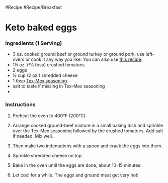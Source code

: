 #Recipe 
#Recipe/Breakfast 

# Keto baked eggs

### Ingredients (1 Serving)

-   3 oz. cooked ground beef or ground turkey or ground pork, use left-overs or cook it any way you like. You can also use [this recipe](https://www.dietdoctor.com/recipes/tex-mex-ground-beef).
-   1¼ oz. (21⁄3 tbsp) crushed tomatoes
-   2 eggs
-   ½ cup (2 oz.) shredded cheese
-   1 tbsp [Tex-Mex seasoning](https://www.dietdoctor.com/recipes/tex-mex-seasoning)
-   salt to taste if missing in Tex-Mex seasoning
- 
### Instructions

1.  Preheat the oven to 400°F (200°C).
    
2.  Arrange cooked ground-beef mixture in a small baking dish and sprinkle over the Tex-Mex seasoning followed by the crushed tomatoes. Add salt if needed. Mix well.
    
3.  Then make two indentations with a spoon and crack the eggs into them.
    
4.  Sprinkle shredded cheese on top.
    
5.  Bake in the oven until the eggs are done, about 10-15 minutes.
    
6.  Let cool for a while. The eggs and ground meat get very hot!
